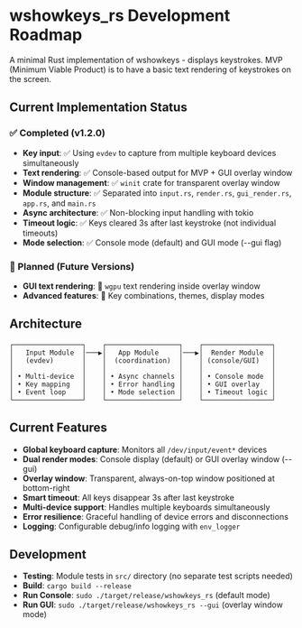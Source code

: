 # wshowkeys_rs Development Roadmap

A minimal Rust implementation of wshowkeys - displays keystrokes. MVP (Minimum Viable Product) is to have a basic text rendering of keystrokes on the screen.

## Current Implementation Status

### ✅ Completed (v1.2.0)
- **Key input**: ✅ Using `evdev` to capture from multiple keyboard devices simultaneously
- **Text rendering**: ✅ Console-based output for MVP + GUI overlay window
- **Window management**: ✅ `winit` crate for transparent overlay window
- **Module structure**: ✅ Separated into `input.rs`, `render.rs`, `gui_render.rs`, `app.rs`, and `main.rs`
- **Async architecture**: ✅ Non-blocking input handling with tokio
- **Timeout logic**: ✅ Keys cleared 3s after last keystroke (not individual timeouts)
- **Mode selection**: ✅ Console mode (default) and GUI mode (--gui flag)

### 🚧 Planned (Future Versions)
- **GUI text rendering**: 🔄 `wgpu` text rendering inside overlay window
- **Advanced features**: 🔄 Key combinations, themes, display modes

## Architecture

```
┌─────────────────┐    ┌──────────────────┐    ┌─────────────────┐
│   Input Module  │───▶│   App Module     │───▶│  Render Module  │
│   (evdev)       │    │  (coordination)  │    │ (console/GUI)   │
│                 │    │                  │    │                 │
│ • Multi-device  │    │ • Async channels │    │ • Console mode  │
│ • Key mapping   │    │ • Error handling │    │ • GUI overlay   │
│ • Event loop    │    │ • Mode selection │    │ • Timeout logic │
└─────────────────┘    └──────────────────┘    └─────────────────┘
```

## Current Features

- **Global keyboard capture**: Monitors all `/dev/input/event*` devices
- **Dual render modes**: Console display (default) or GUI overlay window (--gui)
- **Overlay window**: Transparent, always-on-top window positioned at bottom-right
- **Smart timeout**: All keys disappear 3s after last keystroke
- **Multi-device support**: Handles multiple keyboards simultaneously
- **Error resilience**: Graceful handling of device errors and disconnections
- **Logging**: Configurable debug/info logging with `env_logger`

## Development

- **Testing**: Module tests in `src/` directory (no separate test scripts needed)
- **Build**: `cargo build --release`
- **Run Console**: `sudo ./target/release/wshowkeys_rs` (default mode)
- **Run GUI**: `sudo ./target/release/wshowkeys_rs --gui` (overlay window mode)